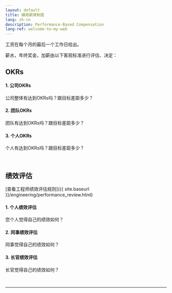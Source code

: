 ```yaml
---
layout: default
title: 績效薪資制度
lang: zh-cn
description: Performance-Based Compensation
lang-ref: welcome-to-my-web
---
```




工资在每个月的最后一个工作日给出。

薪水，年终奖金，加薪由以下客观标准进行评估、决定：

## OKRs

#### 1. 公司OKRs
公司整体有达到OKRs吗？跟目标差距多少？

#### 2. 团队OKRs
团队有达到OKRs吗？跟目标差距多少？

#### 3. 个人OKRs
个人有达到OKRs吗？跟目标差距多少？

<br>

## 绩效评估

[查看工程师绩效评估规则]({{ site.baseurl }}/engineering/performance_review.html)

#### 1. 个人绩效评估
您个人觉得自己的绩效如何？

#### 2. 同事绩效评估
同事觉得自己的绩效如何？

#### 3. 长官绩效评估
长官觉得自己的绩效如何？

<br>

---

<br>

